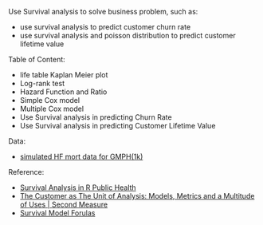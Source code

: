 Use Survival analysis to solve business problem, such as:

* use survival analysis to predict customer churn rate
* use survival analysis and poisson distribution to predict customer lifetime value

Table of Content:
* life table Kaplan Meier plot
* Log-rank test
* Hazard Function and Ratio
* Simple Cox model
* Multiple Cox model
* Use Survival analysis in predicting Churn Rate
* Use Survival analysis in predicting Customer Lifetime Value


Data:
* [simulated HF mort data for GMPH(1k)](https://drive.google.com/open?id=1BY3vOXDQWSlRtK2mKhAtRwIR-vzoDm-4)

Reference:
* [Survival Analysis in R Public Health](https://www.coursera.org/learn/survival-analysis-r-public-health)
* [The Customer as The Unit of Analysis: Models, Metrics and a Multitude of Uses | Second Measure](https://www.youtube.com/watch?v=HR4Cj9rhnII)
* [Survival Model Forulas](https://data.princeton.edu/wws509/notes/c7s1)
